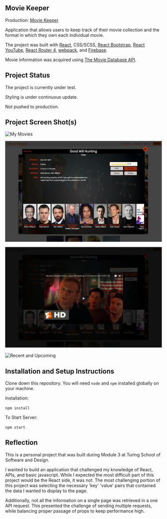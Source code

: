 ## Movie Keeper

Production: [Movie Keeper](https://moviekeeper-65458.firebaseapp.com/)

Application that allows users to keep track of their movie collection and the format in which they own each individual movie.

The project was built with [React](https://facebook.github.io/react/), CSS/SCSS, [React Bootstrap](https://react-bootstrap.github.io/), [React YouTube](https://github.com/troybetz/react-youtube), [React Router 4](https://react-router.now.sh/), [webpack](https://webpack.github.io/), and [Firebase](http://firebase.google.com/).

Movie information was acquired using [The Movie Database API](https://www.themoviedb.org/).

## Project Status

The project is currently under test.

Styling is under continuous update.

Not pushed to production.

## Project Screen Shot(s)

![My Movies](lib/screenshots/my_movies.png?raw=true "My Movies")

![My Movie Details](lib/screenshots/my_movie_modal.png?raw=true "Movie Details")

![My Movie Trailer](lib/screenshots/my_movie_youtube.png?raw=true "My Movie Trailer")

![Recent and Upcoming](lib/screenshots/recent_upcoming.png?raw=true "Recent and Upcoming")

## Installation and Setup Instructions

Clone down this repository. You will need `node` and `npm` installed globally on your machine.  

Installation:

`npm install`   

To Start Server:

`npm start`  

## Reflection

This is a personal project that was built during Module 3 at Turing School of Software and Design.

I wanted to build an application that challenged my knowledge of React, APIs, and basic javascript. While I expected the most difficult part of this project would be the React side, it was not. The most challenging portion of this project was selecting the necessary 'key' 'value' pairs that contained the data I wanted to display to the page.

Additionally, not all the information on a single page was retrieved in a one API request. This presented the challenge of sending multiple requests, while balancing proper passage of props to keep performance high.
